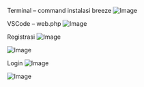 Terminal – command instalasi breeze
![Image](https://github.com/user-attachments/assets/09607c00-60fd-45bc-ba43-50826047f293)

VSCode – web.php
![Image](https://github.com/user-attachments/assets/4e2b6ef0-59c0-490b-863f-fe7fcd2e4edb)

Registrasi
![Image](https://github.com/user-attachments/assets/a67c62d7-006d-4ed1-b4f9-332297bd4d82)

![Image](https://github.com/user-attachments/assets/19e94a50-ea38-4da7-82b0-2a9d76fb4ce2)

Login
![Image](https://github.com/user-attachments/assets/972b9ac5-37f8-404e-9364-d87a2131d98e)

![Image](https://github.com/user-attachments/assets/ba83ede9-5dc1-4a44-8a94-3c9920539748)
